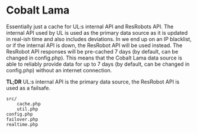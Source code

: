 # Cobalt Lama

Essentially just a cache for UL:s internal API and ResRobots API. The internal API used by UL is used as the primary data source as it is updated in real-ish time and also includes deviations. In we end up on an IP blacklist, or if the internal API is down, the ResRobot API will be used instead. The ResRobot API responses will be pre-cached 7 days (by default, can be changed in config.php). This means that the Cobalt Lama data source is able to reliably provide data for up to 7 days (by default, can be changed in config.php) without an internet connection.

**TL;DR** UL:s internal API is the primary data source, the ResRobot API is used as a failsafe.

```
src/
    cache.php
    util.php
config.php
failover.php
realtime.php
```
